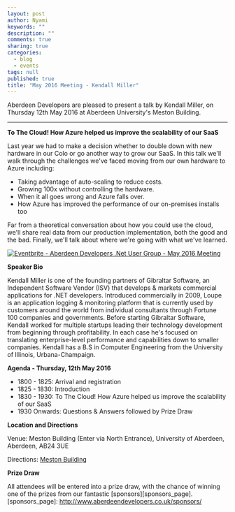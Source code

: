 ```yaml
---
layout: post
author: Nyami
keywords: ""
description: ""
comments: true
sharing: true
categories: 
  - blog
  - events
tags: null
published: true
title: "May 2016 Meeting - Kendall Miller"
---
```

Aberdeen Developers are pleased to present a talk by Kendall Miller, on Thursday 12th May 2016 at Aberdeen University's Meston Building.

***

**To The Cloud! How Azure helped us improve the scalability of our SaaS**

Last year we had to make a decision whether to double down with new hardware in our Colo or go another way to grow our SaaS. In this talk we'll walk through the challenges we've faced moving from our own hardware to Azure including:

+ Taking advantage of auto-scaling to reduce costs.
+ Growing 100x without controlling the hardware.
+ When it all goes wrong and Azure falls over.
+ How Azure has improved the performance of our on-premises installs too

Far from a theoretical conversation about how you could use the cloud, we'll share real data from our production implementation, both the good and the bad. Finally, we'll talk about where we're going with what we've learned.

[![Eventbrite - Aberdeen Developers .Net User Group - May 2016 Meeting](https://www.eventbrite.com/custombutton?eid=11987778769)](http://www.eventbrite.com/e/aberdeen-developers-net-user-group-may-2016-meeting-tickets-24846287916?aff=blog)

**Speaker Bio**

Kendall Miller is one of the founding partners of Gibraltar Software, an Independent Software Vendor (ISV) that develops & markets commercial applications for .NET developers. Introduced commercially in 2009, Loupe is an application logging & monitoring platform that is currently used by customers around the world from individual consultants through Fortune 100 companies and governments. Before starting Gibraltar Software, Kendall worked for multiple startups leading their technology development from beginning through profitability. In each case he's focused on translating enterprise-level performance and capabilities down to smaller companies. Kendall has a B.S in Computer Engineering from the University of Illinois, Urbana-Champaign.

**Agenda - Thursday, 12th May 2016**
+ 1800 - 1825: Arrival and registration
+ 1825 - 1830: Introduction
+ 1830 - 1930: To The Cloud! How Azure helped us improve the scalability of our SaaS
+ 1930 Onwards: Questions &amp; Answers followed by Prize Draw

**Location and Directions**

Venue: Meston Building (Enter via North Entrance), University of Aberdeen, Aberdeen, AB24 3UE


Directions: [Meston Building](https://www.google.com/maps/d/viewer?mid=zy5sr2VnGJ2w.khFsoArRBh_Y&hl=en)

**Prize Draw**

All attendees will be entered into a prize draw, with the chance of winning one of the prizes from our fantastic [sponsors][sponsors_page].
[sponsors_page]: http://www.aberdeendevelopers.co.uk/sponsors/